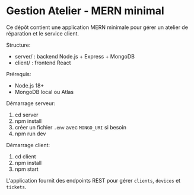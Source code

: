 # Gestion Atelier - MERN minimal

Ce dépôt contient une application MERN minimale pour gérer un atelier de réparation et le service client.

Structure:

- server/ : backend Node.js + Express + MongoDB
- client/ : frontend React

Prérequis:

- Node.js 18+
- MongoDB local ou Atlas

Démarrage serveur:

1. cd server
2. npm install
3. créer un fichier `.env` avec `MONGO_URI` si besoin
4. npm run dev

Démarrage client:

1. cd client
2. npm install
3. npm start

L'application fournit des endpoints REST pour gérer `clients`, `devices` et `tickets`.

